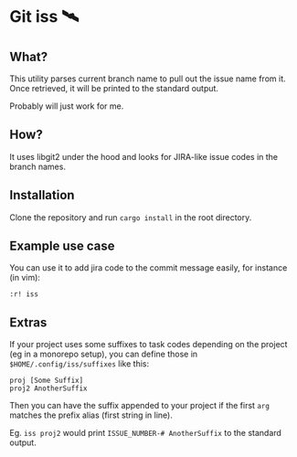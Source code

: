 # Git iss 🛰️

## What?

This utility parses current branch name to pull out the issue name from it. Once retrieved, it will be printed to the standard output.

Probably will just work for me.

## How?

It uses libgit2 under the hood and looks for JIRA-like issue codes in the branch names.

## Installation

Clone the repository and run `cargo install` in the root directory.

## Example use case

You can use it to add jira code to the commit message easily, for instance (in vim):

`:r! iss`

## Extras

If your project uses some suffixes to task codes depending on the project (eg in a monorepo setup),
you can define those in `$HOME/.config/iss/suffixes` like this:

```
proj [Some Suffix]
proj2 AnotherSuffix
```

Then you can have the suffix appended to your project if the first `arg` matches the prefix alias (first string in line).

Eg. `iss proj2` would print `ISSUE_NUMBER-# AnotherSuffix` to the standard output.
